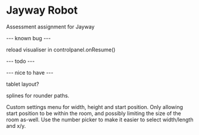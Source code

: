 Jayway Robot
============

Assessment assignment for Jayway


--- known bug ---

reload visualiser in controlpanel.onResume()

--- todo ---

--- nice to have ---

tablet layout?

splines for rounder paths.

Custom settings menu for width, height and start position. Only allowing
start position to be within the room, and possibly limiting the size of
the room as-well. 
Use the number picker to make it easier to select width/length and x/y.